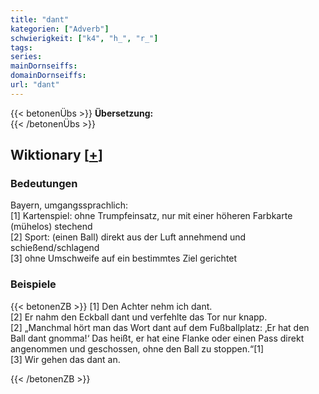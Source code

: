 ```yaml
---
title: "dant"
kategorien: ["Adverb"]
schwierigkeit: ["k4", "h_", "r_"]
tags:
series:
mainDornseiffs:
domainDornseiffs:
url: "dant"
---
```


{{< betonenÜbs >}}
**Übersetzung:**  
{{< /betonenÜbs >}}

## Wiktionary [[+](https://de.wiktionary.org/wiki/dant)]

### Bedeutungen
Bayern, umgangssprachlich:  
[1] Kartenspiel: ohne Trumpfeinsatz, nur mit einer höheren Farbkarte (mühelos) stechend  
[2] Sport: (einen Ball) direkt aus der Luft annehmend und schießend/schlagend  
[3] ohne Umschweife auf ein bestimmtes Ziel gerichtet  

### Beispiele
{{< betonenZB >}}
[1] Den Achter nehm ich dant.  
[2] Er nahm den Eckball dant und verfehlte das Tor nur knapp.  
[2] „Manchmal hört man das Wort dant auf dem Fußballplatz: ‚Er hat den Ball dant gnomma!‘ Das heißt, er hat eine Flanke oder einen Pass direkt angenommen und geschossen, ohne den Ball zu stoppen.“[1]  
[3] Wir gehen das dant an.  

{{< /betonenZB >}}

